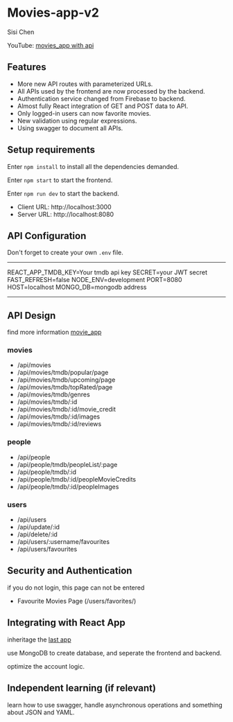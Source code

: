 # Movies-app-v2

Sisi Chen

YouTube: [movies_app with api](https://www.youtube.com/watch?v=yrd8dLXpt8g&t=11s)

## Features

- More new API routes with parameterized URLs.
- All APIs used by the frontend are now processed by the backend.
- Authentication service changed from Firebase to backend.
- Almost fully React integration of GET and POST data to API.
- Only logged-in users can now favorite movies.
- New validation using regular expressions.
- Using swagger to document all APIs.

## Setup requirements

Enter `npm install` to install all the dependencies demanded.

Enter `npm start` to start the frontend.

Enter `npm run dev` to start the backend.

- Client URL: http://localhost:3000
- Server URL: http://localhost:8080

## API Configuration

Don't forget to create your own `.env` file.
***
REACT_APP_TMDB_KEY=Your tmdb api key
SECRET=your JWT secret
FAST_REFRESH=false
NODE_ENV=development
PORT=8080
HOST=localhost
MONGO_DB=mongodb address
***

## API Design

find more information [movie_app](https://app.swaggerhub.com/apis-docs/chenAstra/movie_app/1.0.0)

### movies

- /api/movies
- /api/movies/tmdb/popular/page
- /api/movies/tmdb/upcoming/page
- /api/movies/tmdb/topRated/page
- /api/movies/tmdb/genres
- /api/movies/tmdb/:id
- /api/movies/tmdb/:id/movie_credit
- /api/movies/tmdb/:id/images
- /api/movies/tmdb/:id/reviews

### people

- /api/people
- /api/people/tmdb/peopleList/:page
- /api/people/tmdb/:id
- /api/people/tmdb/:id/peopleMovieCredits
- /api/people/tmdb/:id/peopleImages

### users

- /api/users
- /api/update/:id
- /api/delete/:id
- /api/users/:username/favourites
- /api/users/favourites

## Security and Authentication

if you do not login, this page can not be entered

- Favourite Movies Page (/users/favorites/)

## Integrating with React App

inheritage the [last app](https://github.com/Bdeparture/Movies-app)

use MongoDB to create database, and seperate the frontend and backend.

optimize the account logic.

## Independent learning (if relevant)

learn how to use swagger, handle asynchronous operations and something about JSON and YAML.